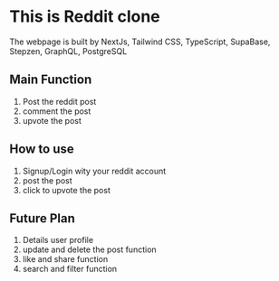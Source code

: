 # This is Reddit clone
The webpage is built by NextJs, Tailwind CSS, TypeScript, SupaBase, Stepzen, GraphQL, PostgreSQL

## Main Function
1) Post the reddit post
2) comment the post
3) upvote the post

## How to use
1) Signup/Login wity your reddit account
2) post the post
3) click to upvote the post



## Future Plan
1) Details user profile
2) update and delete the post function
3) like and share function
4) search and filter function




